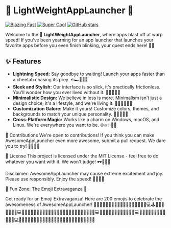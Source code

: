 # 🚀 LightWeightAppLauncher 🚀

[![Blazing Fast](https://img.shields.io/badge/speed-blazing%20fast-red.svg)](https://github.com/ZeilingerAlexander/LightWeightAppLauncher)
[![Super Cool](https://img.shields.io/badge/coolness-over%209000-blue.svg)](https://github.com/ZeilingerAlexander/LightWeightAppLauncher)
[![GitHub stars](https://img.shields.io/github/stars/yourusername/AwesomeAppLauncher.svg)](https://github.com/ZeilingerAlexander/LightWeightAppLauncher)

Welcome to the 🚀 **LightWeightAppLauncher**, where apps blast off at warp speed! If you've been yearning for an app launcher that launches your favorite apps before you even finish blinking, your quest ends here! 🌌✨

## ✨ Features
- **Lightning Speed:** Say goodbye to waiting! Launch your apps faster than a cheetah chasing its prey. ⚡🏎️💨🚀🌟
- **Sleek and Stylish:** Our interface is so slick, it's practically frictionless. You'll wonder how you ever lived without it. 💎😎✨🌟💃
- **Minimalistic Design:** We believe in less is more. Minimalism isn't just a design choice; it's a lifestyle, and we're living it. 🌈🧘‍♂️💫🌟🌺
- **Customization Galore:** Make it yours! Customize colors, themes, and backgrounds to match your unique personality. 🎨🤩✨🌟🌈
- **Cross-Platform Magic:** Works like a charm on Windows, macOS, and Linux. We're everywhere you want to be. 🌐🔥✨🚀🌟

🎉 Contributions
We're open to contributions! If you think you can make AwesomeAppLauncher even more awesome, submit a pull request. We dare you to try! 🤘🤓🚀🌟

📝 License
This project is licensed under the MIT License - feel free to do whatever you want with it. We won't judge! 🕶️💼✨🌟

Disclaimer: AwesomeAppLauncher may cause extreme excitement and joy. Please use responsibly.
Enjoy the speed! 🚀✨🌟😎



🎊 Fun Zone: The Emoji Extravaganza 🎊

Get ready for an Emoji Extravaganza! Here are 200 emojis to celebrate the awesomeness of AwesomeAppLauncher! 🎉🎈🌈🚀💥🌟🎊✨🤩😍😎🥳🌠🌌🌺🎆🌈🌟💻🕹️🚀🌈🤖👾🎉💃🌈💻🚀🌟🌠🎈🌌💫🥳🎊🚀🌟💥🌺🎇🌠💃🎉🌠🎊🌌💥🌈🚀🎉🌌🎇💻🌟🌈🎆🌟💃🎉💥🚀🌠🎊🎇🌌💻🎈💫🌈🚀🎆🎉🌟🥳🌈🌌🌺🌟💻🎉🎈🌌💥🚀💃🎆🌈🌠🎉🌺💫🎊🌟🌌🌠🌟🚀🥳💃🌌🎈🚀🌠🌺🎉
